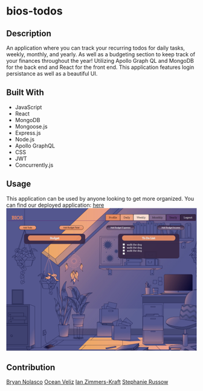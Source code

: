 # bios-todos

## Description
An application where you can track your recurring todos for daily tasks, weekly, monthly, and yearly. As well as a budgeting section to keep track of your finances throughout the year! Utilizing Apollo Graph QL and MongoDB for the back end and React for the front end.  This application features login persistance as well as a beautiful UI.

## Built With
* JavaScript
* React
* MongoDB
* Mongoose.js
* Express.js
* Node.js
* Apollo GraphQL
* CSS
* JWT
* Concurrently.js

## Usage
This application can be used by anyone looking to get more organized. You can find our deployed application: [here](https://biostodos.herokuapp.com/)
![login-preview](./client/public/bios-preview.png)

## Contribution
[Bryan Nolasco](https://github.com/bryannolasco11)
[Ocean Veliz](https://github.com/oceanlatte)
[Ian Zimmers-Kraft](https://github.com/TheTrueZK)
[Stephanie Russow](https://github.com/TheTrueZK)
